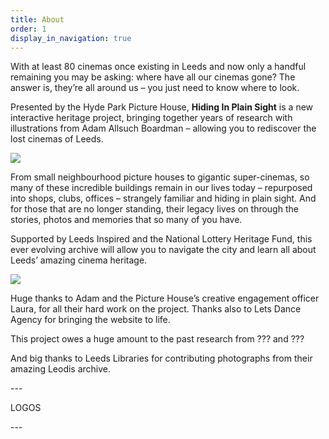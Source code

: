 ```yaml
---
title: About
order: 1
display_in_navigation: true
---
```

With at least 80 cinemas once existing in Leeds and now only a handful remaining you may be asking: where have all our cinemas gone? The answer is, they’re all around us – you just need to know where to look.

Presented by the Hyde Park Picture House, **Hiding In Plain Sight** is a new interactive heritage project, bringing together years of research with illustrations from Adam Allsuch Boardman – allowing you to rediscover the lost cinemas of Leeds.

![](https://res.cloudinary.com/hpph/image/upload/v1597279241/hidinginplainsight/Abbey_about_.4.jpg)

From small neighbourhood picture houses to gigantic super-cinemas, so many of these incredible buildings remain in our lives today – repurposed into shops, clubs, offices – strangely familiar and hiding in plain sight. And for those that are no longer standing, their legacy lives on through the stories, photos and memories that so many of you have.

Supported by Leeds Inspired and the National Lottery Heritage Fund, this ever evolving archive will allow you to navigate the city and learn all about Leeds’ amazing cinema heritage.

![](https://res.cloudinary.com/hpph/image/upload/v1597279081/hidinginplainsight/Alexandra_about_.4_copy.jpg)

Huge thanks to Adam and the Picture House’s creative engagement officer Laura, for all their hard work on the project. Thanks also to Lets Dance Agency for bringing the website to life. 

This project owes a huge amount to the past research from ??? and ???  

And big thanks to Leeds Libraries for contributing photographs from their amazing Leodis archive.

\---

LOGOS

\---
